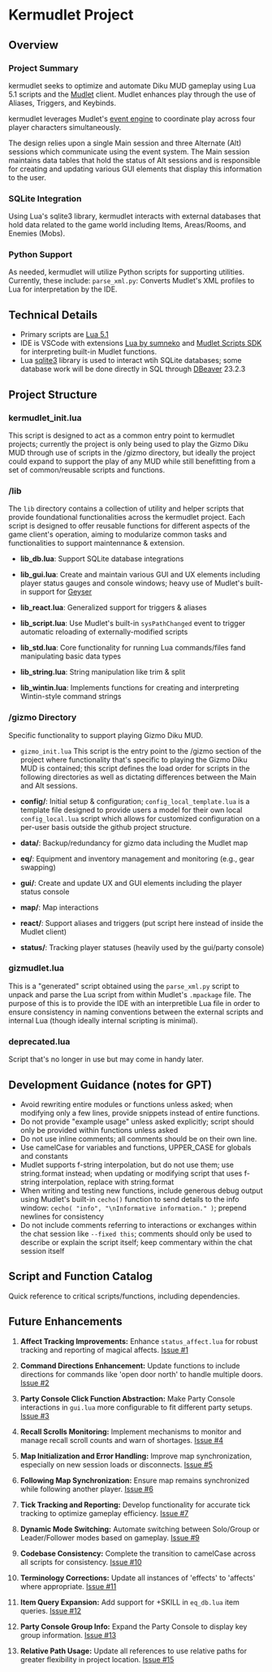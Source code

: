 # Kermudlet Project

## Overview

### Project Summary
kermudlet seeks to optimize and automate Diku MUD gameplay using Lua 5.1 scripts and the [Mudlet](https://www.mudlet.org/)
client. Mudlet enhances play through the use of Aliases, Triggers, and Keybinds.

kermudlet leverages Mudlet's [event engine](https://wiki.mudlet.org/w/Manual:Event_Engine) to coordinate play across four
player characters simultaneously.

The design relies upon a single Main session and three Alternate (Alt) sessions which communicate using the event system.
The Main session maintains data tables that hold the status of Alt sessions and is responsible for creating and updating
various GUI elements that display this information to the user.

### SQLite Integration
Using Lua's sqlite3 library, kermudlet interacts with external databases that hold data related to the game world
including Items, Areas/Rooms, and Enemies (Mobs).

### Python Support
As needed, kermudlet will utilize Python scripts for supporting utilities. Currently, these include:
`parse_xml.py`: Converts Mudlet's XML profiles to Lua for interpretation by the IDE.

## Technical Details
- Primary scripts are [Lua 5.1](https://www.lua.org/manual/5.1/)
- IDE is VSCode with extensions [Lua by sumneko](https://luals.github.io/) and
[Mudlet Scripts SDK](https://marketplace.visualstudio.com/items?itemName=Delwing.mudlet-scripts-sdk) for interpreting
built-in Mudlet functions.
- Lua [sqlite3](http://lua.sqlite.org/index.cgi/doc/tip/doc/lsqlite3.wiki) library is used to interact wtih SQLite
databases; some database work will be done directly in SQL through [DBeaver](https://dbeaver.io/) 23.2.3

## Project Structure

### kermudlet_init.lua
This script is designed to act as a common entry point to kermudlet projects; currently the project is only being
used to play the Gizmo Diku MUD through use of scripts in the /gizmo directory, but ideally the project could
expand to support the play of any MUD while still benefitting from a set of common/reusable scripts and functions.

### /lib
The `lib` directory contains a collection of utility and helper scripts that provide foundational functionalities
across the kermudlet project. Each script is designed to offer reusable functions for different aspects of the game
client's operation, aiming to modularize common tasks and functionalities to support maintennance & extension.

- **lib_db.lua**: Support SQLite database integrations

- **lib_gui.lua**: Create and maintain various GUI and UX elements including player status gauges and console windows;
heavy use of Mudlet's built-in support for [Geyser](https://wiki.mudlet.org/w/Manual:Geyser)

- **lib_react.lua**: Generalized support for triggers & aliases

- **lib_script.lua**: Use Mudlet's built-in `sysPathChanged` event to trigger automatic reloading of externally-modified scripts

- **lib_std.lua**: Core functionality for running Lua commands/files fand manipulating basic data types

- **lib_string.lua**: String manipulation like trim & split

- **lib_wintin.lua**: Implements functions for creating and interpreting Wintin-style command strings

### /gizmo Directory
Specific functionality to support playing Gizmo Diku MUD.

- `gizmo_init.lua` This script is the entry point to the /gizmo section of the project where functionality that's specific to
playing the Gizmo Diku MUD is contained; this script defines the load order for scripts in the following directories as well
as dictating differences between the Main and Alt sessions.

- **config/**: Initial setup & configuration; `config_local_template.lua` is a template file designed to provide users a model
for their own local `config_local.lua` script which allows for customized configuration on a per-user basis outside the
github project structure.
- **data/**: Backup/redundancy for gizmo data including the Mudlet map
- **eq/**: Equipment and inventory management and monitoring (e.g., gear swapping)
- **gui/**: Create and update UX and GUI elements including the player status console
- **map/**: Map interactions
- **react/**: Support aliases and triggers (put script here instead of inside the Mudlet client)
- **status/**: Tracking player statuses (heavily used by the gui/party console)

### gizmudlet.lua
This is a "generated" script obtained using the `parse_xml.py` script to unpack and parse the Lua script from within Mudlet's
`.mpackage` file. The purpose of this is to provide the IDE with an interpretible Lua file in order to ensure consistency
in naming conventions between the external scripts and internal Lua (though ideally internal scripting is minimal).

### deprecated.lua
Script that's no longer in use but may come in handy later.

## Development Guidance (notes for GPT)
- Avoid rewriting entire modules or functions unless asked; when modifying only a few lines, provide snippets instead of
entire functions.
- Do not provide "example usage" unless asked explicitly; script should only be provided within functions unless asked
- Do not use inline comments; all comments should be on their own line.
- Use camelCase for variables and functions, UPPER_CASE for globals and constants
- Mudlet supports f-string interpolation, but do not use them; use string.format instead; when updating or modifying script
that uses f-string interpolation, replace with string.format
- When writing and testing new functions, include generous debug output using Mudlet's built-in `cecho()` function to send
details to the info window: `cecho( "info", "\nInformative information." )`; prepend newlines for consistency
- Do not include comments referring to interactions or exchanges within the chat session like `--fixed this`; comments
should only be used to describe or explain the script itself; keep commentary within the chat session itself

## Script and Function Catalog
Quick reference to critical scripts/functions, including dependencies.

## Future Enhancements

1. **Affect Tracking Improvements:** Enhance `status_affect.lua` for robust tracking and reporting of magical affects. [Issue #1](https://github.com/kerchunkwow/kermudlet/issues/1)

2. **Command Directions Enhancement:** Update functions to include directions for commands like 'open door north' to handle multiple doors. [Issue #2](https://github.com/kerchunkwow/kermudlet/issues/2)

3. **Party Console Click Function Abstraction:** Make Party Console interactions in `gui.lua` more configurable to fit different party setups. [Issue #3](https://github.com/kerchunkwow/kermudlet/issues/3)

4. **Recall Scrolls Monitoring:** Implement mechanisms to monitor and manage recall scroll counts and warn of shortages. [Issue #4](https://github.com/kerchunkwow/kermudlet/issues/4)

5. **Map Initialization and Error Handling:** Improve map synchronization, especially on new session loads or disconnects. [Issue #5](https://github.com/kerchunkwow/kermudlet/issues/5)

6. **Following Map Synchronization:** Ensure map remains synchronized while following another player. [Issue #6](https://github.com/kerchunkwow/kermudlet/issues/6)

7. **Tick Tracking and Reporting:** Develop functionality for accurate tick tracking to optimize gameplay efficiency. [Issue #7](https://github.com/kerchunkwow/kermudlet/issues/7)

8. **Dynamic Mode Switching:** Automate switching between Solo/Group or Leader/Follower modes based on gameplay. [Issue #9](https://github.com/kerchunkwow/kermudlet/issues/9)

9. **Codebase Consistency:** Complete the transition to camelCase across all scripts for consistency. [Issue #10](https://github.com/kerchunkwow/kermudlet/issues/10)

10. **Terminology Corrections:** Update all instances of 'effects' to 'affects' where appropriate. [Issue #11](https://github.com/kerchunkwow/kermudlet/issues/11)

11. **Item Query Expansion:** Add support for +SKILL in `eq_db.lua` item queries. [Issue #12](https://github.com/kerchunkwow/kermudlet/issues/12)

12. **Party Console Group Info:** Expand the Party Console to display key group information. [Issue #13](https://github.com/kerchunkwow/kermudlet/issues/13)

13. **Relative Path Usage:** Update all references to use relative paths for greater flexibility in project location. [Issue #15](https://github.com/kerchunkwow/kermudlet/issues/15)


